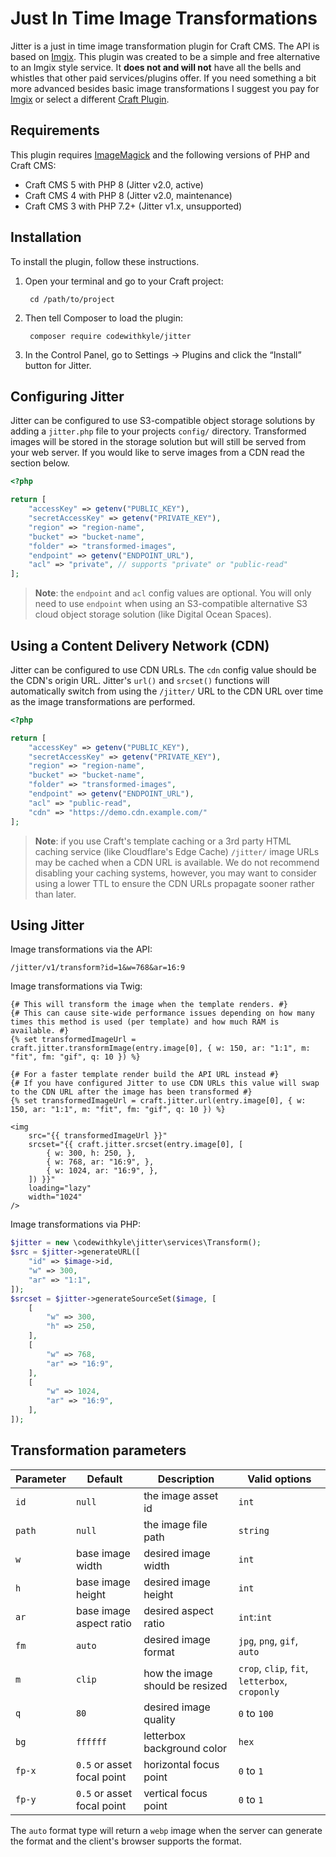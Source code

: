 # Just In Time Image Transformations

Jitter is a just in time image transformation plugin for Craft CMS. The API is based on [Imgix](https://docs.imgix.com/apis/url). This plugin was created to be a simple and free alternative to an Imgix style service. It **does not and will not** have all the bells and whistles that other paid services/plugins offer. If you need something a bit more advanced besides basic image transformations I suggest you pay for [Imgix](https://www.imgix.com/pricing) or select a different [Craft Plugin](https://plugins.craftcms.com/categories/assets).

## Requirements

This plugin requires [ImageMagick](https://imagemagick.org/index.php) and the following versions of PHP and Craft CMS:

- Craft CMS 5 with PHP 8 (Jitter v2.0, active)
- Craft CMS 4 with PHP 8 (Jitter v2.0, maintenance)
- Craft CMS 3 with PHP 7.2+ (Jitter v1.x, unsupported)

## Installation

To install the plugin, follow these instructions.

1. Open your terminal and go to your Craft project:

        cd /path/to/project

2. Then tell Composer to load the plugin:

        composer require codewithkyle/jitter

3. In the Control Panel, go to Settings → Plugins and click the “Install” button for Jitter.

## Configuring Jitter

Jitter can be configured to use S3-compatible object storage solutions by adding a `jitter.php` file to your projects `config/` directory. Transformed images will be stored in the storage solution but will still be served from your web server. If you would like to serve images from a CDN read the section below.

```php
<?php

return [
    "accessKey" => getenv("PUBLIC_KEY"),
    "secretAccessKey" => getenv("PRIVATE_KEY"),
    "region" => "region-name",
    "bucket" => "bucket-name",
    "folder" => "transformed-images",
    "endpoint" => getenv("ENDPOINT_URL"),
    "acl" => "private", // supports "private" or "public-read"
];
```

> **Note**: the `endpoint` and `acl` config values are optional. You will only need to use `endpoint` when using an S3-compatible alternative S3 cloud object storage solution (like Digital Ocean Spaces).

## Using a Content Delivery Network (CDN)

Jitter can be configured to use CDN URLs. The `cdn` config value should be the CDN's origin URL. Jitter's `url()` and `srcset()` functions will automatically switch from using the `/jitter/` URL to the CDN URL over time as the image transformations are performed.

```php
<?php

return [
    "accessKey" => getenv("PUBLIC_KEY"),
    "secretAccessKey" => getenv("PRIVATE_KEY"),
    "region" => "region-name",
    "bucket" => "bucket-name",
    "folder" => "transformed-images",
    "endpoint" => getenv("ENDPOINT_URL"),
    "acl" => "public-read",
    "cdn" => "https://demo.cdn.example.com/"
];
```

> **Note**: if you use Craft's template caching or a 3rd party HTML caching service (like Cloudflare's Edge Cache) `/jitter/` image URLs may be cached when a CDN URL is available. We do not recommend disabling your caching systems, however, you may want to consider using a lower TTL to ensure the CDN URLs propagate sooner rather than later.

## Using Jitter

Image transformations via the API:

```
/jitter/v1/transform?id=1&w=768&ar=16:9
```

Image transformations via Twig:

```twig
{# This will transform the image when the template renders. #}
{# This can cause site-wide performance issues depending on how many times this method is used (per template) and how much RAM is available. #}
{% set transformedImageUrl = craft.jitter.transformImage(entry.image[0], { w: 150, ar: "1:1", m: "fit", fm: "gif", q: 10 }) %}

{# For a faster template render build the API URL instead #}
{# If you have configured Jitter to use CDN URLs this value will swap to the CDN URL after the image has been transformed #}
{% set transformedImageUrl = craft.jitter.url(entry.image[0], { w: 150, ar: "1:1", m: "fit", fm: "gif", q: 10 }) %}

<img 
    src="{{ transformedImageUrl }}" 
    srcset="{{ craft.jitter.srcset(entry.image[0], [
        { w: 300, h: 250, },
        { w: 768, ar: "16:9", },
        { w: 1024, ar: "16:9", },
    ]) }}" 
    loading="lazy"
    width="1024"
/>
```

Image transformations via PHP:

```php
$jitter = new \codewithkyle\jitter\services\Transform();
$src = $jitter->generateURL([
    "id" => $image->id,
    "w" => 300,
    "ar" => "1:1",
]);
$srcset = $jitter->generateSourceSet($image, [
    [
        "w" => 300,
        "h" => 250,
    ],
    [
        "w" => 768,
        "ar" => "16:9",
    ],
    [
        "w" => 1024,
        "ar" => "16:9",
    ],
]);
```

## Transformation parameters

| Parameter     | Default                    | Description                     | Valid options                                  |
| ------------- | -------------------------- | ------------------------------- | ---------------------------------------------- |
| `id`          | `null`                     | the image asset id              | `int`                                          |
| `path`        | `null`                     | the image file path             | `string`                                       |
| `w`           | base image width           | desired image width             | `int`                                          |
| `h`           | base image height          | desired image height            | `int`                                          |
| `ar`          | base image aspect ratio    | desired aspect ratio            | `int`:`int`                                    |
| `fm`          | `auto`                     | desired image format            | `jpg`, `png`, `gif`, `auto`                    |
| `m`           | `clip`                     | how the image should be resized | `crop`, `clip`, `fit`, `letterbox`, `croponly` |
| `q`           | `80`                       | desired image quality           | `0` to `100`                                   |
| `bg`          | `ffffff`                   | letterbox background color      | `hex`                                          |
| `fp-x`        | `0.5` or asset focal point | horizontal focus point          | `0` to `1`                                     |
| `fp-y`        | `0.5` or asset focal point | vertical focus point            | `0` to `1`                                     |

The `auto` format type will return a `webp` image when the server can generate the format and the client's browser supports the format.
